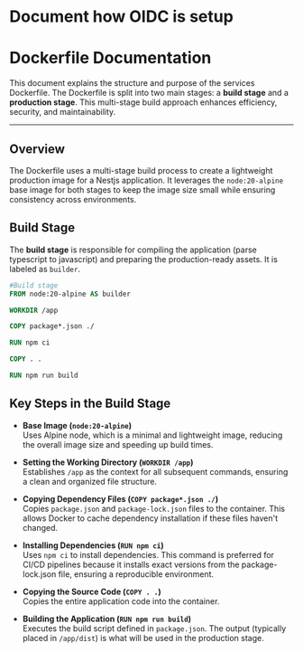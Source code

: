 # Document how OIDC is setup

# Dockerfile Documentation
This document explains the structure and purpose of the services Dockerfile. The Dockerfile is split into two main stages: a **build stage** and a **production stage**. This multi-stage build approach enhances efficiency, security, and maintainability.

---

## Overview

The Dockerfile uses a multi-stage build process to create a lightweight production image for a Nestjs application. It leverages the `node:20-alpine` base image for both stages to keep the image size small while ensuring consistency across environments.

## Build Stage

The **build stage** is responsible for compiling the application (parse typescript to javascript) and preparing the production-ready assets. It is labeled as `builder`.

```dockerfile
#Build stage
FROM node:20-alpine AS builder

WORKDIR /app

COPY package*.json ./

RUN npm ci

COPY . .

RUN npm run build
```

## Key Steps in the Build Stage

- **Base Image (`node:20-alpine`)**  
  Uses Alpine node, which is a minimal and lightweight image, reducing the overall image size and speeding up build times.

- **Setting the Working Directory (`WORKDIR /app`)**  
  Establishes `/app` as the context for all subsequent commands, ensuring a clean and organized file structure.

- **Copying Dependency Files (`COPY package*.json ./`)**  
  Copies `package.json` and `package-lock.json` files to the container. This allows Docker to cache dependency installation if these files haven't changed.

- **Installing Dependencies (`RUN npm ci`)**  
  Uses `npm ci` to install dependencies. This command is preferred for CI/CD pipelines because it installs exact versions from the package-lock.json file, ensuring a reproducible environment.

- **Copying the Source Code (`COPY . .`)**  
  Copies the entire application code into the container.

- **Building the Application (`RUN npm run build`)**  
  Executes the build script defined in `package.json`. The output (typically placed in `/app/dist`) is what will be used in the production stage.